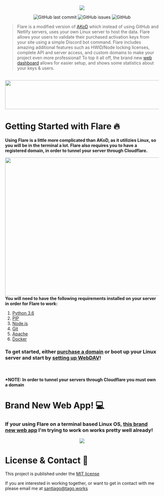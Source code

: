 <div align="center">
    </a>
    <br />
    <img align="center" src="https://cdn.tago.works/apps/flare/img/flaretext.png">
    
   ![GitHub last commit](https://img.shields.io/github/last-commit/tagoworks/flare)
   ![GitHub issues](https://img.shields.io/github/issues-raw/tagoworks/flare)
   ![GitHub](https://img.shields.io/github/license/tagoworks/flare)
    
</div>

> Flare is a modified version of [AKoD](https://github.com/tagoWorks/akod) which instead of using GitHub and Netlify servers, uses your own Linux server to host the data. Flare allows your users to validate their purchased activation keys from your site using a simple Discord bot command. Flare includes amazing additional features such as HWID/Node locking licenses, complete API and server access, and custom domains to make your project even more professional! To top it all off, the brand new [web dashboard](https://github.com/t-a-g-o/flare-dashboard) allows for easier setup, and shows some statistics about your keys & users.

<br />
<div align="center">
<img width="547.8" height="94.6" src="https://cdn.tago.works/apps/flare/img/keyadd.png">
</div>

# Getting Started with Flare 🔥

**Using Flare is a little more complicated than AKoD, as it utilizies Linux, so you will be in the terminal a lot. Flare also requires you to have a registered domain, in order to tunnel your server through Cloudflare.**

<img align="right" width="550.4" height="453.6" src="https://cdn.tago.works/apps/flare/img/compare.png">

**You will need to have the following requirements installed on your server in order for Flare to work:**

   1. [Python 3.6](https://docs.python-guide.org/starting/install3/linux/)
   2. [PIP](https://www.tecmint.com/install-pip-in-linux/)
   3. [Node.js](https://snapcraft.io/node)
   4. [Git](https://git-scm.com/book/en/v2/Getting-Started-Installing-Git)
   5. [Apache](https://github.com/tagoWorks/flare/wiki/Installing-WebDAV#install-apache-web-server)
   6. [Docker](https://github.com/tagoWorks/flare/wiki/Setting-up-Cloudflare#how-to-install-docker-on-ubuntu)

### To get started, either [purchase a domain](https://github.com/tagoWorks/flare/wiki/Getting-a-Domain) or boot up your Linux server and start by [setting up WebDAV](https://github.com/tagoWorks/flare/wiki/Installing-WebDAV)!

<br />

#### *NOTE: In order to tunnel your servers through Cloudflare you must own a domain

# Brand New Web App! 💻
### If your using Flare on a terminal based Linux OS, [this brand new web app](https://github.com/t-a-g-o/flare-dashboard) I'm trying to work on works pretty well already!
<div align="center">
<img src="https://cdn.tago.works/apps/flare/img/showcase.png">
</div>

# License & Contact 📃
This project is published under the [MIT license](./LICENSE)

If you are interested in working together, or want to get in contact with me please email me at santiago@tago.works
